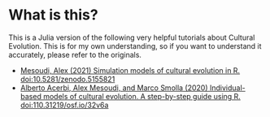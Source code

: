# What is this?

This is a Julia version of the following very helpful tutorials about Cultural Evolution.
This is for my own understanding, so if you want to understand it accurately, please refer to the originals.

- [Mesoudi, Alex (2021) Simulation models of cultural evolution in R. doi:10.5281/zenodo.5155821](https://bookdown.org/amesoudi/ABMtutorial_bookdown/)
- [Alberto Acerbi, Alex Mesoudi, and Marco Smolla (2020) Individual-based models of cultural evolution. A step-by-step guide using R. doi:110.31219/osf.io/32v6a](https://acerbialberto.com/IBM-cultevo/)